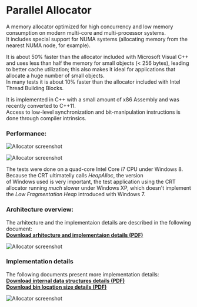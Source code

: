 Parallel Allocator
===================

A memory allocator optimized for high concurrency and low memory consumption on modern multi-core and multi-processor systems.  
It includes special support for NUMA systems (allocating memory from the nearest NUMA node, for example).

It is about 50% faster than the allocator included with Microsoft Visual C++ and uses less than half the memory for small objects (< 256 bytes), leading to better cache utilization; this also makes it ideal for applications that allocate a huge number of small objects.  
In many tests it is about 10% faster than the allocator included with Intel Thread Building Blocks.  

It is implemented in C++ with a small amount of x86 Assembly and was recently converted to C++11.  
Access to low-level synchronization and bit-manipulation instructions is done through compiler intrinsics.  

### Performance:  

![Allocator screenshot](http://www.gratianlup.com/documents/allocator_graph1.PNG)  

![Allocator screenshot](http://www.gratianlup.com/documents/allocator_graph2.PNG)  

The tests were done on a quad-core Intel Core i7 CPU under Windows 8. Because the CRT ultimatelly calls *HeapAlloc*, the version  
of Windows used is very important, the test application using the CRT allocator running *much* slower under Windows XP, which doesn't implement the *Low Fragmentation Heap* introduced with Windows 7.

### Architecture overview:  

The arhitecture and the implementaion details are described in the following document:  
**[Download arhitecture and implementaion details (PDF)](http://www.gratianlup.com/documents/parallel_allocator.pdf)**  
  
  
![Allocator screenshot](http://www.gratianlup.com/documents/allocator_summary.png)  

### Implementation details

The following documents present more implementation details:  
**[Download internal data structures details (PDF)](http://www.gratianlup.com/documents/allocator.pdf)**  
**[Download bin location size details (PDF)](http://www.gratianlup.com/documents/allocator_bins.pdf)**  

![Allocator screenshot](http://www.gratianlup.com/documents/allocator.png)  
